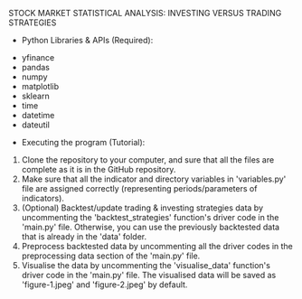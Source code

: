 STOCK MARKET STATISTICAL ANALYSIS: INVESTING VERSUS TRADING STRATEGIES

* Python Libraries & APIs (Required):
- yfinance
- pandas
- numpy
- matplotlib
- sklearn
- time
- datetime
- dateutil

* Executing the program (Tutorial):
1. Clone the repository to your computer, and sure that all the files are complete as it
is in the GitHub repository.
2. Make sure that all the indicator and directory variables in 'variables.py' file are 
assigned correctly (representing periods/parameters of indicators).
3. (Optional) Backtest/update trading & investing strategies data by uncommenting the 
'backtest_strategies' function's driver code in the 'main.py' file. Otherwise, you can 
use the previously backtested data that is already in the 'data' folder.
4. Preprocess backtested data by uncommenting all the driver codes in the preprocessing
data section of the 'main.py' file.
5. Visualise the data by uncommenting the 'visualise_data' function's driver code in the 
'main.py' file. The visualised data will be saved as 'figure-1.jpeg' and 'figure-2.jpeg'
by default.




